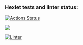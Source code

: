 ### Hexlet tests and linter status:
[![Actions Status](https://github.com/svetaminsk/frontend-project-lvl1/workflows/hexlet-check/badge.svg)](https://github.com/svetaminsk/frontend-project-lvl1/actions)

<a href="https://codeclimate.com/github/codeclimate/codeclimate/maintainability"><img src="https://api.codeclimate.com/v1/badges/a99a88d28ad37a79dbf6/maintainability" /></a>

[![Linter](https://github.com/svetaminsk/frontend-project-lvl1/workflows/linter/badge.svg)](https://github.com/svetaminsk/frontend-project-lvl1/actions)
